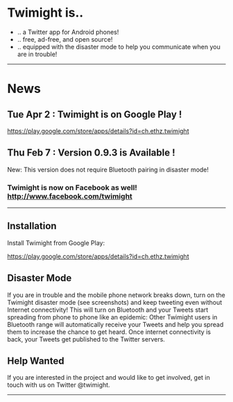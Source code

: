 # Twimight is.. #

  * .. a Twitter app for Android phones!
  * .. free, ad-free, and open source!
  * .. equipped with the disaster mode to help you communicate when you are in trouble!


---

# News #
## Tue Apr 2 : Twimight is on Google Play ! ##

https://play.google.com/store/apps/details?id=ch.ethz.twimight

## Thu Feb 7 : Version 0.9.3 is Available ! ##
New: This version does not require Bluetooth pairing in disaster mode!

### Twimight is now on Facebook as well! http://www.facebook.com/twimight ###


---


## Installation ##
Install Twimight from Google Play:

https://play.google.com/store/apps/details?id=ch.ethz.twimight


## Disaster Mode ##
If you are in trouble and the mobile phone network breaks down, turn on the Twimight disaster mode (see screenshots) and keep tweeting even without Internet connectivity! This will turn on Bluetooth and your Tweets start spreading from phone to phone like an epidemic: Other Twimight users in Bluetooth range will automatically receive your Tweets and help you spread them to increase the chance to get heard. Once internet connectivity is back, your Tweets get published to the Twitter servers.

## Help Wanted ##
If you are interested in the project and would like to get involved, get in touch with us on Twitter @twimight.


---



